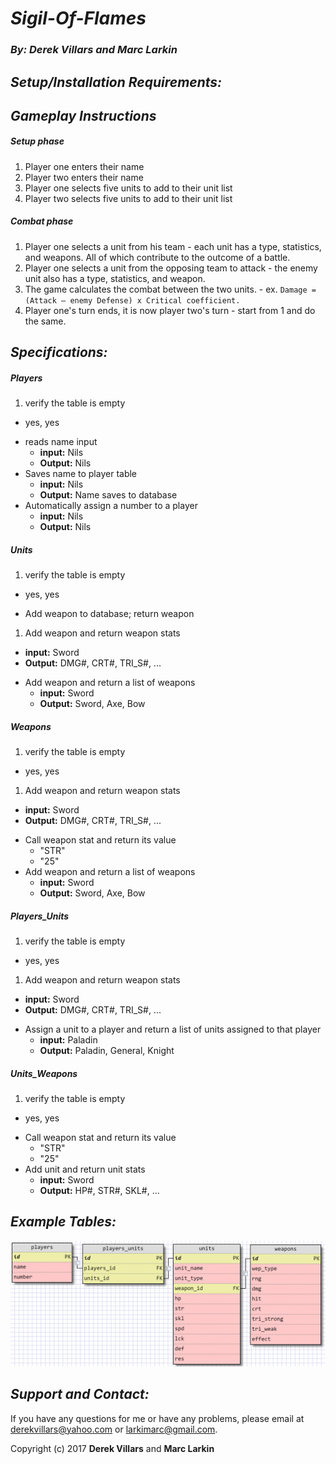 # __*Sigil-Of-Flames*__
### __*By: Derek Villars and Marc Larkin*__

## __*Setup/Installation Requirements:*__

## __*Gameplay Instructions*__
##### __Setup phase__
  1. Player one enters their name
  2. Player two enters their name
  3. Player one selects five units to add to their unit list
  4. Player two selects five units to add to their unit list

##### __Combat phase__
  1. Player one selects a unit from his team
    - each unit has a type, statistics, and weapons. All of which contribute to the outcome of a battle.
  2. Player one selects a unit from the opposing team to attack
    - the enemy unit also has a type, statistics, and weapon.
  3. The game calculates the combat between the two units.
    - ex. `Damage = (Attack – enemy Defense) x Critical coefficient.`
  4. Player one's turn ends, it is now player two's turn
    - start from 1 and do the same.

## __*Specifications:*__

##### __Players__
1. verify the table is empty
  + yes, yes
- reads name input
  + __input:__ Nils
  + __Output:__ Nils
- Saves name to player table
  + __input:__ Nils
  + __Output:__ Name saves to database
- Automatically assign a number to a player
  + __input:__ Nils
  + __Output:__ Nils

##### __Units__
1. verify the table is empty
  + yes, yes
- Add weapon to database; return weapon
1. Add weapon and return weapon stats
  + __input:__ Sword
  + __Output:__ DMG#, CRT#, TRI_S#, ...
- Add weapon and return a list of weapons
  + __input:__ Sword
  + __Output:__ Sword, Axe, Bow

##### __Weapons__
1. verify the table is empty
  + yes, yes
1. Add weapon and return weapon stats
  + __input:__ Sword
  + __Output:__ DMG#, CRT#, TRI_S#, ...
- Call weapon stat and return its value
  + "STR"
  + "25"
- Add weapon and return a list of weapons
  + __input:__ Sword
  + __Output:__ Sword, Axe, Bow


##### __Players_Units__
1. verify the table is empty
  + yes, yes
1. Add weapon and return weapon stats
  + __input:__ Sword
  + __Output:__ DMG#, CRT#, TRI_S#, ...
- Assign a unit to a player and return a list of units assigned to that player
  + __input:__ Paladin
  + __Output:__ Paladin, General, Knight

##### __Units_Weapons__
1. verify the table is empty
  + yes, yes

- Call weapon stat and return its value
  + "STR"
  + "25"
- Add unit and return unit stats
  + __input:__ Sword
  + __Output:__ HP#, STR#, SKL#, ...




## __*Example Tables:*__

![A picture of our table layout](/img/Table_layouts.png)


## __*Support and Contact:*__
If you have any questions for me or have any problems, please email at derekvillars@yahoo.com or larkimarc@gmail.com.

Copyright (c) 2017 __Derek Villars__ and __Marc Larkin__
